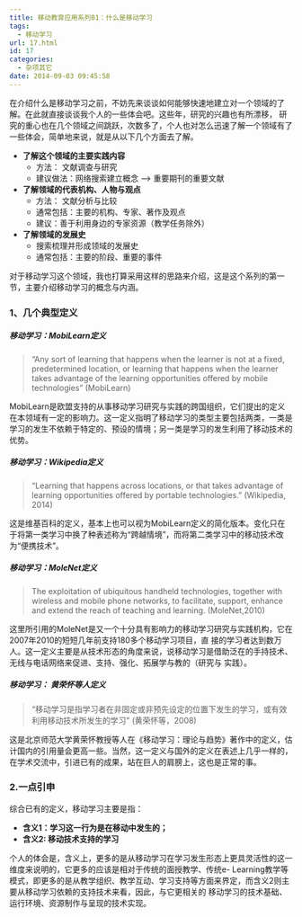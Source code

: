 ```yaml
---
title: 移动教育应用系列01：什么是移动学习
tags:
  - 移动学习
url: 17.html
id: 17
categories:
  - 杂项其它
date: 2014-09-03 09:45:58
---
```


在介绍什么是移动学习之前，不妨先来谈谈如何能够快速地建立对一个领域的了解。在此就直接谈谈我个人的一些体会吧。这些年，研究的兴趣也有所漂移， 研究的重心也在几个领域之间跳跃，次数多了，个人也对怎么迅速了解一个领域有了一些体会，简单地来说，就是从以下几个方面去了解。

*   **了解这个领域的主要实践内容**
    *   方法： 文献调查与研究
    *   建议做法：网络搜索建立概念 –\> 重要期刊的重要文献
*   **了解领域的代表机构、人物与观点**
    *   方法： 文献分析与比较
    *   通常包括：主要的机构、专家、著作及观点
    *   建议：善于利用身边的专家资源（教学任务除外）
*   **了解领域的发展史**
    *   搜索梳理并形成领域的发展史
    *   通常包括：主要的阶段、重要的事件

对于移动学习这个领域，我也打算采用这样的思路来介绍，这是这个系列的第一节，主要介绍移动学习的概念与内涵。

### 1、几个典型定义

##### 移动学习：MobiLearn定义

> “Any sort of learning that happens when the learner is not at a fixed, predetermined location, or learning that happens when the learner takes advantage of the learning opportunities offered by mobile technologies” (MobiLearn)

MobiLearn是欧盟支持的从事移动学习研究与实践的跨国组织，它们提出的定义在本领域有一定的影响力。这一定义指明了移动学习的类型主要包括两类，一类是学习的发生不依赖于特定的、预设的情境；另一类是学习的发生利用了移动技术的优势。

##### 移动学习：Wikipedia定义

> “Learning that happens across locations, or that takes advantage of learning opportunities offered by portable technologies.” (Wikipedia, 2014)

这是维基百科的定义，基本上也可以视为MobiLearn定义的简化版本。变化只在于将第一类学习中换了种表述称为“跨越情境”，而将第二类学习中的移动技术改为“便携技术”。

##### 移动学习：MoleNet定义

> The exploitation of ubiquitous handheld technologies, together with wireless and mobile phone networks, to facilitate, support, enhance and extend the reach of teaching and learning. (MoleNet,2010)

这里所引用的MoleNet是又一个十分具有影响力的移动学习研究与实践机构，它在2007年2010的短短几年前支持180多个移动学习项目，直 接的学习者达到数万人。这一定义主要是从技术形态的角度来说，说移动学习是借助泛在的手持技术、无线与电话网络来促进、支持、强化、拓展学与教的（研究与 实践）。

##### 移动学习： 黄荣怀等人定义

> “移动学习是指学习者在非固定或非预先设定的位置下发生的学习，或有效利用移动技术所发生的学习” (黄荣怀等，2008)

这是北京师范大学黄荣怀教授等人在《移动学习：理论与趋势》著作中的定义，估计国内的引用量会更高一些。当然，这一定义与国外的定义在表述上几乎一样的，在学术交流中，引进已有的成果，站在巨人的肩膀上，这也是正常的事。

### 2.一点引申

综合已有的定义，移动学习主要是指：

*   **含义1：学习这一行为是在移动中发生的；**
*   **含义2: 移动技术支持的学习**

个人的体会是，含义上，更多的是从移动学习在学习发生形态上更具灵活性的这一维度来说明的，它更多的应该是相对于传统的面授教学、传统e- Learning教学等模式，即更多的是从教学组织、教学互动、学习支持等方面来界定，而含义2则主要从移动学习依赖的支持技术来看，因此，与它更相关的 移动学习的技术基础、运行环境、资源制作与呈现的技术实现。